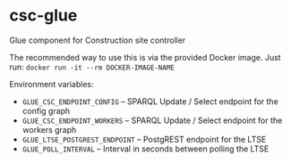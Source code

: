 # csc-glue

Glue component for Construction site controller

The recommended way to use this is via the provided Docker image. Just run: `docker run -it --rm DOCKER-IMAGE-NAME`

Environment variables:
- `GLUE_CSC_ENDPOINT_CONFIG` – SPARQL Update / Select endpoint for the config graph
- `GLUE_CSC_ENDPOINT_WORKERS` – SPARQL Update / Select endpoint for the workers graph
- `GLUE_LTSE_POSTGREST_ENDPOINT` – PostgREST endpoint for the LTSE
- `GLUE_POLL_INTERVAL` – Interval in seconds between polling the LTSE
